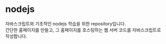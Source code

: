 # nodejs

자바스크립트와 기초적인 nodejs 학습을 위한 repository입니다.   
간단한 홈페이지를 만들고, 그 홈페이지를 호스팅하는 웹 서버 코드를 자바스크립트로 작성합니다.   
